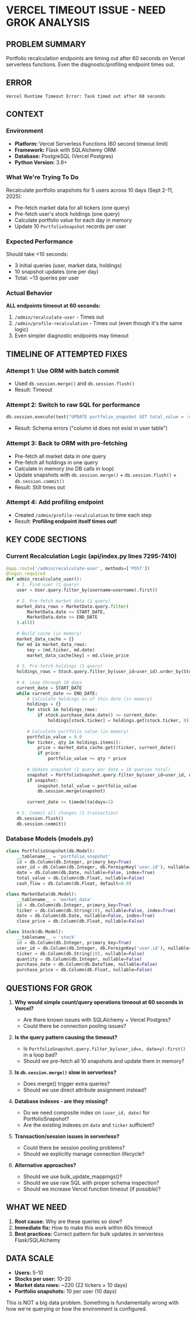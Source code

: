 # VERCEL TIMEOUT ISSUE - NEED GROK ANALYSIS

## PROBLEM SUMMARY
Portfolio recalculation endpoints are timing out after 60 seconds on Vercel serverless functions. Even the diagnostic/profiling endpoint times out.

## ERROR
```
Vercel Runtime Timeout Error: Task timed out after 60 seconds
```

## CONTEXT

### Environment
- **Platform:** Vercel Serverless Functions (60 second timeout limit)
- **Framework:** Flask with SQLAlchemy ORM
- **Database:** PostgreSQL (Vercel Postgres)
- **Python Version:** 3.9+

### What We're Trying To Do
Recalculate portfolio snapshots for 5 users across 10 days (Sept 2-11, 2025):
- Pre-fetch market data for all tickers (one query)
- Pre-fetch user's stock holdings (one query)
- Calculate portfolio value for each day in memory
- Update 10 `PortfolioSnapshot` records per user

### Expected Performance
Should take <10 seconds:
- 3 initial queries (user, market data, holdings)
- 10 snapshot updates (one per day)
- Total: ~13 queries per user

### Actual Behavior
**ALL endpoints timeout at 60 seconds:**
1. `/admin/recalculate-user` - Times out
2. `/admin/profile-recalculation` - Times out (even though it's the same logic)
3. Even simpler diagnostic endpoints may timeout

## TIMELINE OF ATTEMPTED FIXES

### Attempt 1: Use ORM with batch commit
- Used `db.session.merge()` and `db.session.flush()`
- Result: Timeout

### Attempt 2: Switch to raw SQL for performance
```python
db.session.execute(text("UPDATE portfolio_snapshot SET total_value = :val WHERE user_id = :uid AND date = :dt"))
```
- Result: Schema errors ("column id does not exist in user table")

### Attempt 3: Back to ORM with pre-fetching
- Pre-fetch all market data in one query
- Pre-fetch all holdings in one query
- Calculate in memory (no DB calls in loop)
- Update snapshots with `db.session.merge()` + `db.session.flush()` + `db.session.commit()`
- Result: Still times out

### Attempt 4: Add profiling endpoint
- Created `/admin/profile-recalculation` to time each step
- Result: **Profiling endpoint itself times out!**

## KEY CODE SECTIONS

### Current Recalculation Logic (api/index.py lines 7295-7410)
```python
@app.route('/admin/recalculate-user', methods=['POST'])
@login_required
def admin_recalculate_user():
    # 1. Find user (1 query)
    user = User.query.filter_by(username=username).first()
    
    # 2. Pre-fetch market data (1 query)
    market_data_rows = MarketData.query.filter(
        MarketData.date >= START_DATE,
        MarketData.date <= END_DATE
    ).all()
    
    # Build cache (in memory)
    market_data_cache = {}
    for md in market_data_rows:
        key = (md.ticker, md.date)
        market_data_cache[key] = md.close_price
    
    # 3. Pre-fetch holdings (1 query)
    holdings_rows = Stock.query.filter_by(user_id=user_id).order_by(Stock.purchase_date).all()
    
    # 4. Loop through 10 days
    current_date = START_DATE
    while current_date <= END_DATE:
        # Calculate holdings as of this date (in memory)
        holdings = {}
        for stock in holdings_rows:
            if stock.purchase_date.date() <= current_date:
                holdings[stock.ticker] = holdings.get(stock.ticker, 0) + stock.quantity
        
        # Calculate portfolio value (in memory)
        portfolio_value = 0.0
        for ticker, qty in holdings.items():
            price = market_data_cache.get((ticker, current_date))
            if price:
                portfolio_value += qty * price
        
        # Update snapshot (1 query per date = 10 queries total)
        snapshot = PortfolioSnapshot.query.filter_by(user_id=user_id, date=current_date).first()
        if snapshot:
            snapshot.total_value = portfolio_value
            db.session.merge(snapshot)
        
        current_date += timedelta(days=1)
    
    # 5. Commit all changes (1 transaction)
    db.session.flush()
    db.session.commit()
```

### Database Models (models.py)
```python
class PortfolioSnapshot(db.Model):
    __tablename__ = 'portfolio_snapshot'
    id = db.Column(db.Integer, primary_key=True)
    user_id = db.Column(db.Integer, db.ForeignKey('user.id'), nullable=False)
    date = db.Column(db.Date, nullable=False, index=True)
    total_value = db.Column(db.Float, nullable=False)
    cash_flow = db.Column(db.Float, default=0.0)

class MarketData(db.Model):
    __tablename__ = 'market_data'
    id = db.Column(db.Integer, primary_key=True)
    ticker = db.Column(db.String(10), nullable=False, index=True)
    date = db.Column(db.Date, nullable=False, index=True)
    close_price = db.Column(db.Float, nullable=False)

class Stock(db.Model):
    __tablename__ = 'stock'
    id = db.Column(db.Integer, primary_key=True)
    user_id = db.Column(db.Integer, db.ForeignKey('user.id'), nullable=False)
    ticker = db.Column(db.String(10), nullable=False)
    quantity = db.Column(db.Integer, nullable=False)
    purchase_date = db.Column(db.DateTime, nullable=False)
    purchase_price = db.Column(db.Float, nullable=False)
```

## QUESTIONS FOR GROK

1. **Why would simple count/query operations timeout at 60 seconds in Vercel?**
   - Are there known issues with SQLAlchemy + Vercel Postgres?
   - Could there be connection pooling issues?

2. **Is the query pattern causing the timeout?**
   - Is `PortfolioSnapshot.query.filter_by(user_id=x, date=y).first()` in a loop bad?
   - Should we pre-fetch all 10 snapshots and update them in memory?

3. **Is `db.session.merge()` slow in serverless?**
   - Does merge() trigger extra queries?
   - Should we use direct attribute assignment instead?

4. **Database indexes - are they missing?**
   - Do we need composite index on `(user_id, date)` for PortfolioSnapshot?
   - Are the existing indexes on `date` and `ticker` sufficient?

5. **Transaction/session issues in serverless?**
   - Could there be session pooling problems?
   - Should we explicitly manage connection lifecycle?

6. **Alternative approaches?**
   - Should we use bulk_update_mappings()?
   - Should we use raw SQL with proper schema inspection?
   - Should we increase Vercel function timeout (if possible)?

## WHAT WE NEED

1. **Root cause:** Why are these queries so slow?
2. **Immediate fix:** How to make this work within 60s timeout
3. **Best practices:** Correct pattern for bulk updates in serverless Flask/SQLAlchemy

## DATA SCALE
- **Users:** 5-10
- **Stocks per user:** 10-20
- **Market data rows:** ~220 (22 tickers × 10 days)
- **Portfolio snapshots:** 10 per user (10 days)

This is NOT a big data problem. Something is fundamentally wrong with how we're querying or how the environment is configured.
